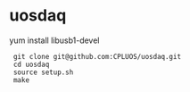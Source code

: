 # uosdaq

yum install libusb1-devel
```
 git clone git@github.com:CPLUOS/uosdaq.git
 cd uosdaq
 source setup.sh
 make
```
